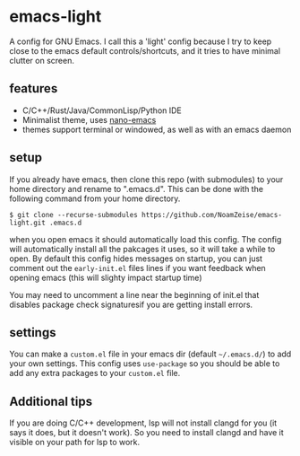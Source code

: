 # emacs-light
A config for GNU Emacs. I call this a 'light' config because I try to keep close to the emacs default controls/shortcuts, and it tries to have minimal clutter on screen.

## features
- C/C++/Rust/Java/CommonLisp/Python IDE
- Minimalist theme, uses [nano-emacs](https://github.com/rougier/nano-emacs/)
- themes support terminal or windowed, as well as with an emacs daemon

## setup
If you already have emacs, then clone this repo (with submodules) to your home directory and rename to ".emacs.d". This can be done with the following command from your home directory.
```
$ git clone --recurse-submodules https://github.com/NoamZeise/emacs-light.git .emacs.d
```
when you open emacs it should automatically load this config. The config will automatically
install all the pakcages it uses, so it will take a while to open. By default this config hides 
messages on startup, you can just comment out the `early-init.el` files lines if you want feedback
when opening emacs (this will slighty impact startup time)


You may need to uncomment a line near the beginning of init.el that disables package check signaturesif you are getting install errors.

## settings
You can make a `custom.el` file in your emacs dir (default `~/.emacs.d/`) to add your own settings.
This config uses `use-package` so you should be able to add any extra packages to your `custom.el` file.

## Additional tips

If you are doing C/C++ development, lsp will not install clangd for you (it says it does, but it doesn't work). 
So you need to install clangd and have it visible on your path for lsp to work.
